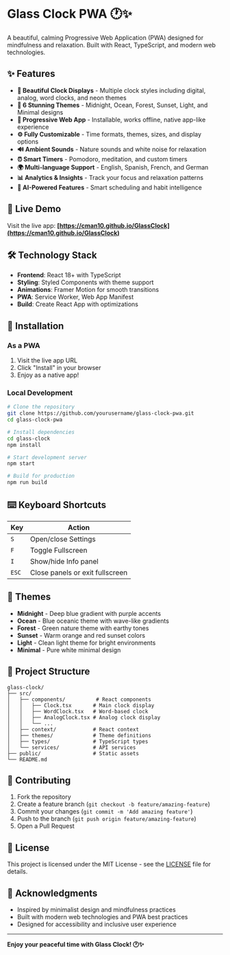 # Glass Clock PWA 🕐✨

A beautiful, calming Progressive Web Application (PWA) designed for mindfulness and relaxation. Built with React, TypeScript, and modern web technologies.

## ✨ Features

- **🎯 Beautiful Clock Displays** - Multiple clock styles including digital, analog, word clocks, and neon themes
- **🎨 6 Stunning Themes** - Midnight, Ocean, Forest, Sunset, Light, and Minimal designs
- **📱 Progressive Web App** - Installable, works offline, native app-like experience
- **⚙️ Fully Customizable** - Time formats, themes, sizes, and display options
- **🔊 Ambient Sounds** - Nature sounds and white noise for relaxation
- **⏰ Smart Timers** - Pomodoro, meditation, and custom timers
- **🌍 Multi-language Support** - English, Spanish, French, and German
- **📊 Analytics & Insights** - Track your focus and relaxation patterns
- **🤖 AI-Powered Features** - Smart scheduling and habit intelligence

## 🚀 Live Demo

Visit the live app: **[https://cman10.github.io/GlassClock](https://cman10.github.io/GlassClock)**

## 🛠️ Technology Stack

- **Frontend**: React 18+ with TypeScript
- **Styling**: Styled Components with theme support
- **Animations**: Framer Motion for smooth transitions
- **PWA**: Service Worker, Web App Manifest
- **Build**: Create React App with optimizations

## 📱 Installation

### As a PWA
1. Visit the live app URL
2. Click "Install" in your browser
3. Enjoy as a native app!

### Local Development
```bash
# Clone the repository
git clone https://github.com/yourusername/glass-clock-pwa.git
cd glass-clock-pwa

# Install dependencies
cd glass-clock
npm install

# Start development server
npm start

# Build for production
npm run build
```

## ⌨️ Keyboard Shortcuts

| Key | Action |
|-----|--------|
| `S` | Open/close Settings |
| `F` | Toggle Fullscreen |
| `I` | Show/hide Info panel |
| `ESC` | Close panels or exit fullscreen |

## 🎨 Themes

- **Midnight** - Deep blue gradient with purple accents
- **Ocean** - Blue oceanic theme with wave-like gradients
- **Forest** - Green nature theme with earthy tones
- **Sunset** - Warm orange and red sunset colors
- **Light** - Clean light theme for bright environments
- **Minimal** - Pure white minimal design

## 🔧 Project Structure

```
glass-clock/
├── src/
│   ├── components/          # React components
│   │   ├── Clock.tsx       # Main clock display
│   │   ├── WordClock.tsx   # Word-based clock
│   │   ├── AnalogClock.tsx # Analog clock display
│   │   └── ...
│   ├── context/            # React context
│   ├── themes/             # Theme definitions
│   ├── types/              # TypeScript types
│   └── services/           # API services
├── public/                 # Static assets
└── README.md
```

## 🌟 Contributing

1. Fork the repository
2. Create a feature branch (`git checkout -b feature/amazing-feature`)
3. Commit your changes (`git commit -m 'Add amazing feature'`)
4. Push to the branch (`git push origin feature/amazing-feature`)
5. Open a Pull Request

## 📄 License

This project is licensed under the MIT License - see the [LICENSE](LICENSE) file for details.

## 🙏 Acknowledgments

- Inspired by minimalist design and mindfulness practices
- Built with modern web technologies and PWA best practices
- Designed for accessibility and inclusive user experience

---

**Enjoy your peaceful time with Glass Clock! 🕐✨** 